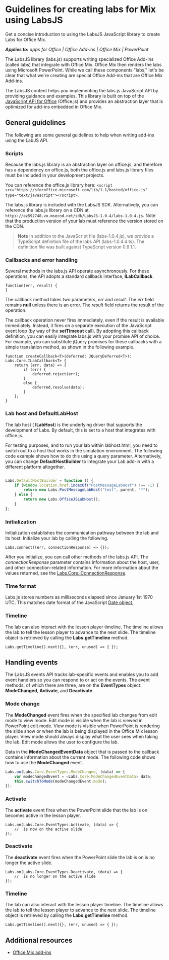 
# Guidelines for creating labs for Mix using LabsJS
Get a concise introduction to using the LabsJS JavaScript library to create Labs for Office Mix.

 _**Applies to:** apps for Office | Office Add-ins | Office Mix | PowerPoint_

The LabsJS library (labs.js) supports writing specialized Office Add-ins (called labs) that integrate with Office Mix. Office Mix then renders the labs using Microsoft PowerPoint. While we call these components "labs," let's be clear that what we're creating are special Office Add-ins that are Office Mix Add-ins.

The LabsJS content helps you implementing the labs.js JavaScript API by providing guidance and examples. This library is built on top of the [JavaScript API for Office](http://msdn.microsoft.com/library/b27e70c3-d87d-4d27-85e0-103996273298%28Office.15%29.aspx) (Office.js) and provides an abstraction layer that is optimized for add-ins embedded in Office Mix.


## General guidelines


The following are some general guidelines to help when writing add-ins using the LabJS API.


### Scripts

Because the labs.js library is an abstraction layer on office.js, and therefore has a dependency on office.js, both the office.js and labs.js library files must be included in your development projects. 

You can reference the office.js library here:  `<script src="https://sforoffice.microsoft.com/lib/1.1/hosted/office.js" type="text/javascript"></script>`.

The labs.js library is included with the LabsJS SDK. Alternatively, you can reference the labs.js library on a CDN at  `https://az592748.vo.msecnd.net/sdk/LabsJS-1.0.4/labs-1.0.4.js`. Note that the production version of your lab must reference the version stored on the CDN.


 >**Note**  In addition to the JavaScript file (labs-1.0.4.js), we provide a TypeScript definition file of the labs API (labs-1.0.4.d.ts). The definition file was built against TypeScript version 0.9.1.1.


### Callbacks and error handling

Several methods in the labs.js API operate asynchronously. For these operations, the API adopts a standard callback interface,  **ILabCallback**. 


```
function(err, result) {
}
```

The callback method takes two parameters,  _err_ and _result_. The  _err_ field remains **null** unless there is an error. The _result_ field returns the result of the operation.

The callback operation never fires immediately, even if the result is available immediately. Instead, it fires on a separate execution of the JavaScript event loop (by way of the  **setTimeout** call). By adopting this callback definition, you can easily integrate labs.js with your promise API of choice. For example, you can substitute jQuery promises for these callbacks with a simple translation method, as shown in the following example.




```
function createCallback<T>(deferred: JQueryDeferred<T>): Labs.Core.ILabCallback<T> {
    return (err, data) => {
        if (err) {
            deferred.reject(err);
        }
        else {
            deferred.resolve(data);
        }
    };
}
```


### Lab host and DefaultLabHost

The lab host ( **ILabHost**) is the underlying driver that supports the development of Labs. By default, this is set to a host that integrates with office.js.

For testing purposes, and to run your lab within labhost.html, you need to switch out to a host that works in the simulation environment. The following code example shows how to do this using a query parameter. Alternatively, you can change  **DefaultHostBuilder** to integrate your Lab add-in with a different platform altogether.




```js

Labs.DefaultHostBuilder = function () {
    if (window.location.href.indexOf("PostMessageLabHost") !== -1) {
        return new Labs.PostMessageLabHost("test", parent, "*");
    } else {
        return new Labs.OfficeJSLabHost();
    }
};
```


### Initialization

Initialization establishes the communication pathway between the lab and its host. Initialize your lab by calling the following.


```
Labs.connect((err, connectionResponse) => {});
```

After you initialize, you can call other methods of the labs.js API. The  _connectionResponse_ parameter contains information about the host, user, and other connection-related information. For more information about the values returned, see the [Labs.Core.IConnectionResponse](../../reference/office-mix/labs.core.iconnectionresponse.md).


### Time format

Labs.js stores numbers as milliseconds elapsed since January 1st 1970 UTC. This matches date format of the JavaScript [Date object](http://msdn.microsoft.com/en-us/library/ie/cd9w2te4%28v=vs.94%29.aspx),


### Timeline

The lab can also interact with the lesson player timeline. The timeline allows the lab to tell the lesson player to advance to the next slide. The timeline object is retrieved by calling the  **Labs.getTimeline** method.


```
Labs.getTimeline().next({}, (err, unused) => { });
```


## Handling events


The LabsJS events API tracks lab-specific events and enables you to add event handlers so you can respond to or act on the events. The event methods, of which there are three, are on the  **EventTypes** object: **ModeChanged**,  **Activate**, and  **Deactivate**. 


### Mode change

The  **ModeChanged** event fires when the specified lab changes from edit mode to view mode. Edit mode is visible when the lab is viewed in PowerPoint edit mode. View mode is visible when PowerPoint is rendering the slide show or when the lab is being displayed in the Office Mix lesson player. View mode should always display what the user sees when taking the lab. Edit mode allows the user to configure the lab.

Data in the  **ModeChangedEventData** object that is passed to the callback contains information about the current mode. The following code shows how to use the **ModeChanged** event.




```js
Labs.on(Labs.Core.EventTypes.ModeChanged, (data) => {
    var modeChangedEvent = <Labs.Core.ModeChangedEventData> data;
    this.switchToMode(modeChangedEvent.mode);
});
```


### Activate

The  **activate** event fires when the PowerPoint slide that the lab is on becomes active in the lesson player.


```
Labs.on(Labs.Core.EventTypes.Activate, (data) => {
    //  is now on the active slide
});
```


### Deactivate

The  **deactivate** event fires when the PowerPoint slide the lab is on is no longer the active slide.


```
Labs.on(Labs.Core.EventTypes.Deactivate, (data) => {                
    //  is no longer on the active slide
});
```


### Timeline

The lab can also interact with the lesson player timeline. The timeline allows the lab to tell the lesson player to advance to the next slide. The timeline object is retrieved by calling the  **Labs.getTimeline** method.


```
Labs.getTimeline().next({}, (err, unused) => { });
```


## Additional resources



- [Office Mix add-ins](../../powerpoint/office-mix/office-mix-add-ins.md)
    
